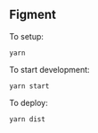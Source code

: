## Figment

To setup:
```
yarn
```

To start development:
```
yarn start
```

To deploy:
```
yarn dist
```
